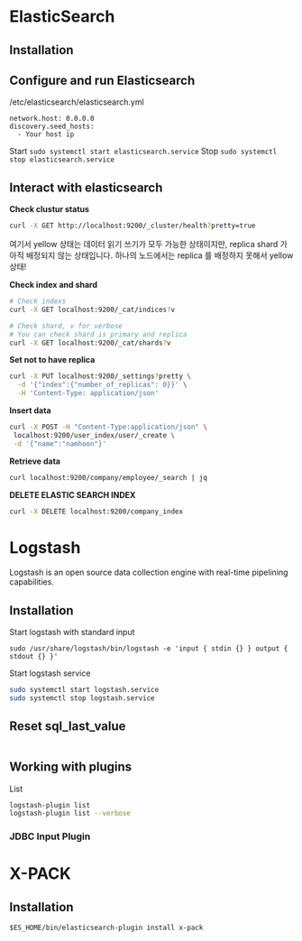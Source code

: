 # ElasticSearch

## Installation

## Configure and run Elasticsearch

/etc/elasticsearch/elasticsearch.yml

```
network.host: 0.0.0.0
discovery.seed_hosts:
  - Your host ip
```

Start `sudo systemctl start elasticsearch.service`
Stop `sudo systemctl stop elasticsearch.service`

## Interact with elasticsearch

**Check clustur status**

```sh
curl -X GET http://localhost:9200/_cluster/health?pretty=true
```

여기서 yellow 상태는 데이터 읽기 쓰기가 모두 가능한 상태이지만, replica shard 가 아직 배정되지 않는 상태입니다.
하나의 노드에서는 replica 를 배정하지 못해서 yellow 상태!

**Check index and shard**

```sh
# Check indexs
curl -X GET localhost:9200/_cat/indices?v

# Check shard, v for verbose
# You can check shard is primary and replica
curl -X GET localhost:9200/_cat/shards?v
```

**Set not to have replica**

```sh
curl -X PUT localhost:9200/_settings?pretty \
  -d '{"index":{"number_of_replicas": 0}}' \
  -H 'Content-Type: application/json'
```

**Insert data**

```sh
curl -X POST -H "Content-Type:application/json" \
 localhost:9200/user_index/user/_create \
 -d '{"name":"namhoon"}'
```

**Retrieve data**

```sh
curl localhost:9200/company/employee/_search | jq
```

**DELETE ELASTIC SEARCH INDEX**

```sh
curl -X DELETE localhost:9200/company_index
```

# Logstash

Logstash is an open source data collection engine with real-time pipelining capabilities.

## Installation

Start logstash with standard input

```
sudo /usr/share/logstash/bin/logstash -e 'input { stdin {} } output { stdout {} }'
```

Start logstash service

```sh
sudo systemctl start logstash.service
sudo systemctl stop logstash.service
```

## Reset sql_last_value

```

```

## Working with plugins

List

```sh
logstash-plugin list
logstash-plugin list --verbose
```

### JDBC Input Plugin

# X-PACK

## Installation

```
$ES_HOME/bin/elasticsearch-plugin install x-pack
```
